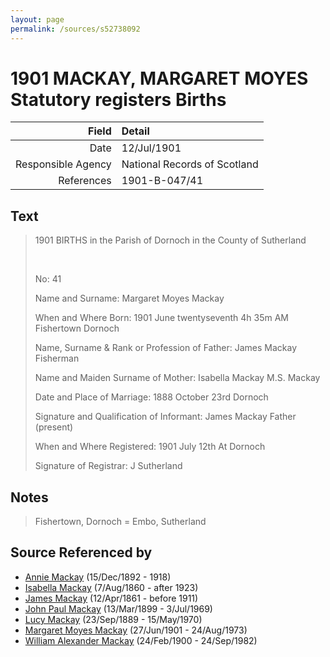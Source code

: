 ```yaml
---
layout: page
permalink: /sources/s52738092
---
```


# 1901 MACKAY, MARGARET MOYES Statutory registers Births

Field | Detail
---:|:---
Date | 12/Jul/1901
Responsible Agency | National Records of Scotland
References | 1901-B-047/41

## Text

> 1901 BIRTHS in the Parish of Dornoch in the County of Sutherland
>
> <br/>
>
> No: 41
>
> Name and Surname: Margaret Moyes Mackay
>
> When and Where Born: 1901 June twentyseventh 4h 35m AM Fishertown Dornoch
>
> Name, Surname & Rank or Profession of Father: James Mackay Fisherman
>
> Name and Maiden Surname of Mother: Isabella Mackay M.S. Mackay
>
> Date and Place of Marriage: 1888 October 23rd Dornoch
>
> Signature and Qualification of Informant: James Mackay Father (present)
>
> When and Where Registered: 1901 July 12th At Dornoch
>
> Signature of Registrar: J Sutherland
>

## Notes

> Fishertown, Dornoch = Embo, Sutherland
>


## Source Referenced by

* [Annie Mackay](../people/@51252926@-annie-mackay-b1892-12-15-d1918.md) (15/Dec/1892 - 1918)
* [Isabella Mackay](../people/@32797554@-isabella-mackay-b1860-8-7-d1923.md) (7/Aug/1860 - after 1923)
* [James Mackay](../people/@60572122@-james-mackay-b1861-4-12-d1911.md) (12/Apr/1861 - before 1911)
* [John Paul Mackay](../people/@57646474@-john-paul-mackay-b1899-3-13-d1969-7-3.md) (13/Mar/1899 - 3/Jul/1969)
* [Lucy Mackay](../people/@16587624@-lucy-mackay-b1889-9-23-d1970-5-15.md) (23/Sep/1889 - 15/May/1970)
* [Margaret Moyes Mackay](../people/@178005@-margaret-moyes-mackay-b1901-6-27-d1973-8-24.md) (27/Jun/1901 - 24/Aug/1973)
* [William Alexander Mackay](../people/@9383584@-william-alexander-mackay-b1900-2-24-d1982-9-24.md) (24/Feb/1900 - 24/Sep/1982)
